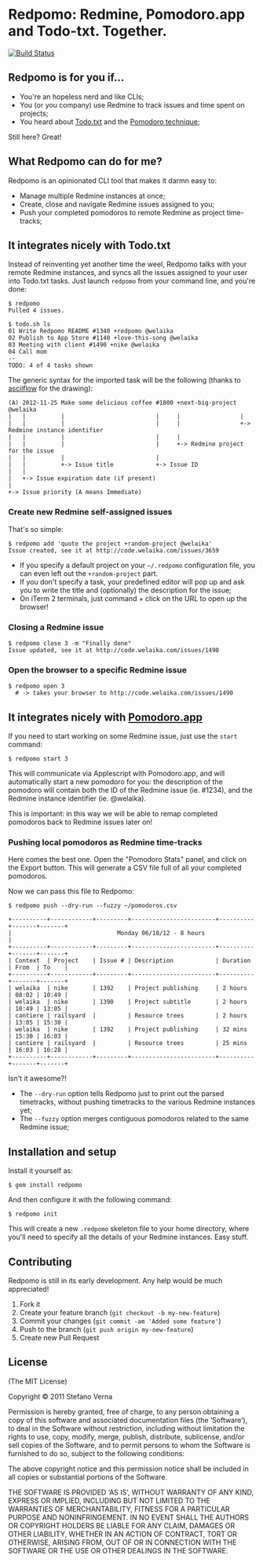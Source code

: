 # Redpomo: Redmine, Pomodoro.app and Todo-txt. Together.

[![Build Status](https://secure.travis-ci.org/stefanoverna/redpomo.png)](http://travis-ci.org/stefanoverna/redpomo)

## Redpomo is for you if...

* You're an hopeless nerd and like CLIs;
* You (or you company) use Redmine to track issues and time spent on projects;
* You heard about [Todo.txt](http://todotxt.com/) and the [Pomodoro technique](http://www.pomodorotechnique.com/);

Still here? Great!

## What Redpomo can do for me?

Redpomo is an opinionated CLI tool that makes it darmn easy to:

* Manage multiple Redmine instances at once;
* Create, close and navigate Redmine issues assigned to you;
* Push your completed pomodoros to remote Redmine as project time-tracks;

## It integrates nicely with Todo.txt

Instead of reinventing yet another time the weel, Redpomo talks with
your remote Redmine instances, and syncs all the issues assigned to
your user into Todo.txt tasks. Just launch `redpomo` from your command
line, and you're done:

```
$ redpomo
Pulled 4 issues.

$ todo.sh ls
01 Write Redpomo README #1340 +redpomo @welaika
02 Publish to App Store #1140 +love-this-song @welaika
03 Meeting with client #1490 +nike @welaika
04 Call mom
--
TODO: 4 of 4 tasks shown
```

The generic syntax for the imported task will be the following (thanks to
[asciiflow](http://www.asciiflow.com/) for the drawing):

```
(A) 2012-11-25 Make some delicious coffee #1800 +next-big-project @welaika
|   |          |                          |     |                 |
|   |          |                          |     |                 +-> Redmine instance identifier
|   |          |                          |     |
|   |          |                          |     +-> Redmine project for the issue
|   |          |                          |
|   |          +-> Issue title            +-> Issue ID
|   |
|   +-> Issue expiration date (if present)
|
+-> Issue priority (A means Immediate)
```

### Create new Redmine self-assigned issues

That's so simple:

```
$ redpomo add 'quote the project +random-project @welaika'
Issue created, see it at http://code.welaika.com/issues/3659
```

* If you specify a default project on your `~/.redpomo` configuration
  file, you can even left out the `+random-project` part.
* If you don't specify a task, your predefined editor will pop up and
  ask you to write the title and (optionally) the description for the
  issue;
* On iTerm 2 terminals, just command + click on the URL to open up the
  browser!

### Closing a Redmine issue

```
$ redpomo close 3 -m "Finally done"
Issue updated, see it at http://code.welaika.com/issues/1490
```

### Open the browser to a specific Redmine issue

```
$ redpomo open 3
  # -> takes your browser to http://code.welaika.com/issues/1490
```

## It integrates nicely with [Pomodoro.app](https://github.com/ugol/pomodoro)

If you need to start working on some Redmine issue, just use the `start`
command:

```
$ redpomo start 3
```

This will communicate via Applescript with Pomodoro.app, and will automatically
start a new pomodoro for you: the description of the pomodoro will contain both
the ID of the Redmine issue (ie. #1234), and the Redmine instance identifier
(ie. @welaika).

This is important: in this way we will be able to remap completed pomodoros back
to Redmine issues later on!

### Pushing local pomodoros as Redmine time-tracks

Here comes the best one. Open the "Pomodoro Stats" panel, and click on
the Export button. This will generate a CSV file full of all your completed
pomodoros.

Now we can pass this file to Redpomo:

```
$ redpomo push --dry-run --fuzzy ~/pomodoros.csv

+----------+------------+---------+------------------------+----------+-------+-------+
|                              Monday 06/18/12 - 8 hours                              |
+----------+------------+---------+------------------------+----------+-------+-------+
| Context  | Project    | Issue # | Description            | Duration | From  | To    |
+----------+------------+---------+------------------------+----------+-------+-------+
| welaika  | nike       | 1392    | Project publishing     | 2 hours  | 08:02 | 10:49 |
| welaika  | nike       | 1390    | Project subtitle       | 2 hours  | 10:49 | 13:05 |
| cantiere | railsyard  |         | Resource trees         | 2 hours  | 13:05 | 15:30 |
| welaika  | nike       | 1392    | Project publishing     | 32 mins  | 15:30 | 16:03 |
| cantiere | railsyard  |         | Resource trees         | 25 mins  | 16:03 | 16:28 |
+----------+------------+---------+------------------------+----------+-------+-------+
```

Isn't it awesome?!

* The `--dry-run` option tells Redpomo just to print out the parsed timetracks, without
  pushing timetracks to the various Redmine instances yet;
* The `--fuzzy` option merges contiguous pomodoros related to the same Redmine issue;

## Installation and setup

Install it yourself as:

```
$ gem install redpomo
```

And then configure it with the following command:

```
$ redpomo init
```

This will create a new `.redpomo` skeleton file to your home directory, where
you'll need to specify all the details of your Redmine instances. Easy
stuff.

## Contributing

Redpomo is still in its early development. Any help would be much appreciated!

1. Fork it
2. Create your feature branch (`git checkout -b my-new-feature`)
3. Commit your changes (`git commit -am 'Added some feature'`)
4. Push to the branch (`git push origin my-new-feature`)
5. Create new Pull Request

## License

(The MIT License)

Copyright © 2011 Stefano Verna

Permission is hereby granted, free of charge, to any person obtaining a copy of this software and associated documentation files (the ‘Software’), to deal in the Software without restriction, including without limitation the rights to use, copy, modify, merge, publish, distribute, sublicense, and/or sell copies of the Software, and to permit persons to whom the Software is furnished to do so, subject to the following conditions:

The above copyright notice and this permission notice shall be included in all copies or substantial portions of the Software.

THE SOFTWARE IS PROVIDED ‘AS IS’, WITHOUT WARRANTY OF ANY KIND, EXPRESS OR IMPLIED, INCLUDING BUT NOT LIMITED TO THE WARRANTIES OF MERCHANTABILITY, FITNESS FOR A PARTICULAR PURPOSE AND NONINFRINGEMENT. IN NO EVENT SHALL THE AUTHORS OR COPYRIGHT HOLDERS BE LIABLE FOR ANY CLAIM, DAMAGES OR OTHER LIABILITY, WHETHER IN AN ACTION OF CONTRACT, TORT OR OTHERWISE, ARISING FROM, OUT OF OR IN CONNECTION WITH THE SOFTWARE OR THE USE OR OTHER DEALINGS IN THE SOFTWARE.

